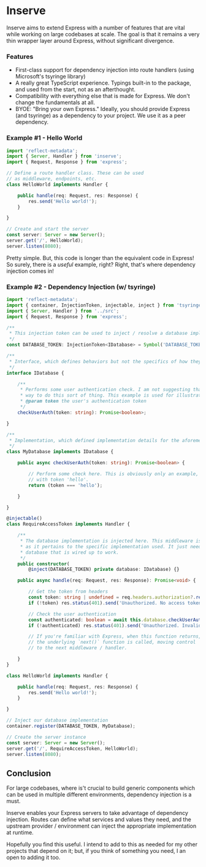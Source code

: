 # Inserve
Inserve aims to extend Express with a number of features that are vital while working on large codebases at scale. The goal is that it remains a very thin wrapper layer around Express, without significant divergence.

### Features
- First-class support for dependency injection into route handlers (using Microsoft's tsyringe library)
- A really great TypeScript experience. Typings built-in to the package, and used from the start, not as an afterthought.
- Compatibility with everything else that is made for Express. We don't change the fundamentals at all.
- BYOE: "Bring your own Express." Ideally, you should provide Express (and tsyringe) as a dependency to your project. We use it as a peer dependency.

### Example #1 - Hello World

```typescript
import 'reflect-metadata';
import { Server, Handler } from 'inserve';
import { Request, Response } from 'express';

// Define a route handler class. These can be used
// as middleware, endpoints, etc.
class HelloWorld implements Handler {

    public handle(req: Request, res: Response) {
        res.send('Hello world!');
    }

}

// Create and start the server
const server: Server = new Server();
server.get('/', HelloWorld);
server.listen(8080);

```

Pretty simple. But, this code is longer than the equivalent code in Express! So surely, there is a *useful* example, right? Right, that's where dependency injection comes in!

### Example #2 - Dependency Injection (w/ tsyringe)

```typescript
import 'reflect-metadata';
import { container, InjectionToken, injectable, inject } from 'tsyringe';
import { Server, Handler } from '../src';
import { Request, Response } from 'express';

/**
 * This injection token can be used to inject / resolve a database implementation
 */
const DATABASE_TOKEN: InjectionToken<IDatabase> = Symbol('DATABASE_TOKEN');

/**
 * Interface, which defines behaviors but not the specifics of how they are performed
 */
interface IDatabase {

    /**
     * Performs some user authentication check. I am not suggesting that this is a good
     * way to do this sort of thing. This example is used for illustrative purposes only.
     * @param token the user's authentication token
     */
    checkUserAuth(token: string): Promise<boolean>;

}

/**
 * Implementation, which defined implementation details for the aforementioned behaviors
 */
class MyDatabase implements IDatabase {

    public async checkUserAuth(token: string): Promise<boolean> {

        // Perform some check here. This is obviously only an example, and will allow anyone
        // with token 'hello'.
        return (token === 'hello');

    }

}

@injectable()
class RequireAccessToken implements Handler {

    /**
     * The database implementation is injected here. This middleware is agnostic
     * as it pertains to the specific implementation used. It just needs any
     * database that is wired up to work.
     */
    public constructor(
        @inject(DATABASE_TOKEN) private database: IDatabase) {}

    public async handle(req: Request, res: Response): Promise<void> {

        // Get the token from headers
        const token: string | undefined = req.headers.authorization?.replace(/^Bearer\s+/i, '');
        if (!token) res.status(401).send('Unauthorized. No access token provided.');

        // Check the user authentication
        const authenticated: boolean = await this.database.checkUserAuth(token as string);
        if (!authenticated) res.status(401).send('Unauthorized. Invalid access token.');

        // If you're familiar with Express, when this function returns, 
        // the underlying `next()` function is called, moving control
        // to the next middleware / handler.

    }
}

class HelloWorld implements Handler {

    public handle(req: Request, res: Response) {
        res.send('Hello world!');
    }

}

// Inject our database implementation
container.register(DATABASE_TOKEN, MyDatabase);

// Create the server instance
const server: Server = new Server();
server.get('/', RequireAccessToken, HelloWorld);
server.listen(8080);
```

## Conclusion
For large codebases, where is't crucial to build generic components which can be used in multiple different environments, dependency injection is a must.

Inserve enables your Express servers to take advantage of dependency injection. Routes can define what services and values they need, and the upstream provider / environment can inject the appropriate implementation at runtime.

Hopefully you find this useful. I intend to add to this as needed for my other projects that depend on it; but, if you think of something you need, I an open to adding it too.
